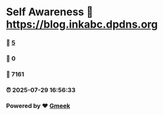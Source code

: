 # Self Awareness :link: https://blog.inkabc.dpdns.org 
### :page_facing_up: [5](https://blog.inkabc.dpdns.org/tag.html) 
### :speech_balloon: 0 
### :hibiscus: 7161 
### :alarm_clock: 2025-07-29 16:56:33 
### Powered by :heart: [Gmeek](https://github.com/Meekdai/Gmeek)
